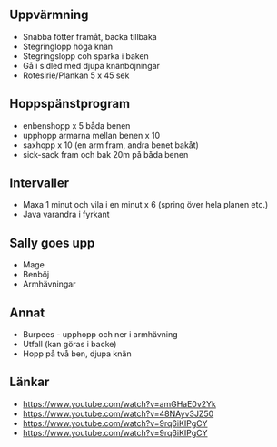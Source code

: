 Uppvärmning
-----------

* Snabba fötter framåt, backa tillbaka
* Stegringlopp höga knän
* Stegringslopp coh sparka i baken
* Gå i sidled med djupa knänböjningar
* Rotesirie/Plankan 5 x 45 sek


Hoppspänstprogram
-----------------

* enbenshopp x 5 båda benen
* upphopp armarna mellan benen x 10
* saxhopp x 10 (en arm fram, andra benet bakåt)
* sick-sack fram och bak 20m på båda benen


Intervaller
-----------

* Maxa 1 minut och vila i en minut x 6 (spring över hela planen etc.)
* Java varandra i fyrkant


Sally goes upp
--------------

* Mage
* Benböj
* Armhävningar


Annat
------

* Burpees - upphopp och ner i armhävning
* Utfall (kan göras i backe)
* Hopp på två ben, djupa knän


Länkar
------

* https://www.youtube.com/watch?v=amGHaE0v2Yk
* https://www.youtube.com/watch?v=48NAyv3JZ50
* https://www.youtube.com/watch?v=9rq6iKIPgCY
* https://www.youtube.com/watch?v=9rq6iKIPgCY
